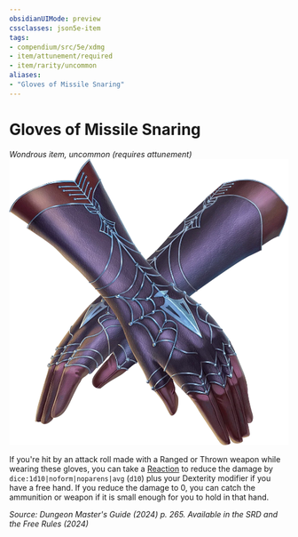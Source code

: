 ```yaml
---
obsidianUIMode: preview
cssclasses: json5e-item
tags:
- compendium/src/5e/xdmg
- item/attunement/required
- item/rarity/uncommon
aliases: 
- "Gloves of Missile Snaring"
---
```

# Gloves of Missile Snaring
*Wondrous item, uncommon (requires attunement)*  
![](/3-Mechanics/CLI/items/img/gloves-of-missile-snaring.webp#right)


If you're hit by an attack roll made with a Ranged or Thrown weapon while wearing these gloves, you can take a [Reaction](/3-Mechanics/CLI/variant-rules/reaction-xphb.md) to reduce the damage by `dice:1d10|noform|noparens|avg` (`d10`) plus your Dexterity modifier if you have a free hand. If you reduce the damage to 0, you can catch the ammunition or weapon if it is small enough for you to hold in that hand.

*Source: Dungeon Master's Guide (2024) p. 265. Available in the <span title='Systems Reference Document (5.2)'>SRD</span> and the Free Rules (2024)*